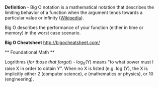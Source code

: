 **Definition** -  Big O notation is a mathematical notation that describes the limiting behavior of a function when the argument tends towards a particular value or infinity ([Wikipedia](https://en.wikipedia.org/wiki/Big_O_notation)).

Big O describes the performance of your function (either in time or memory) in the worst case scenario.

**Big O Cheatsheet** 
http://bigocheatsheet.com/


** Foundational Math **

Logrithms (*for those that forgot*) - log<sub>X</sub>(Y) means "to what power must I raise X in order to obtain Y".  When no X is listed (e.g. log (Y), the X is implicitly either 2 (computer science), <i>e</i> (mathematics or physics), or 10 (engineering).
